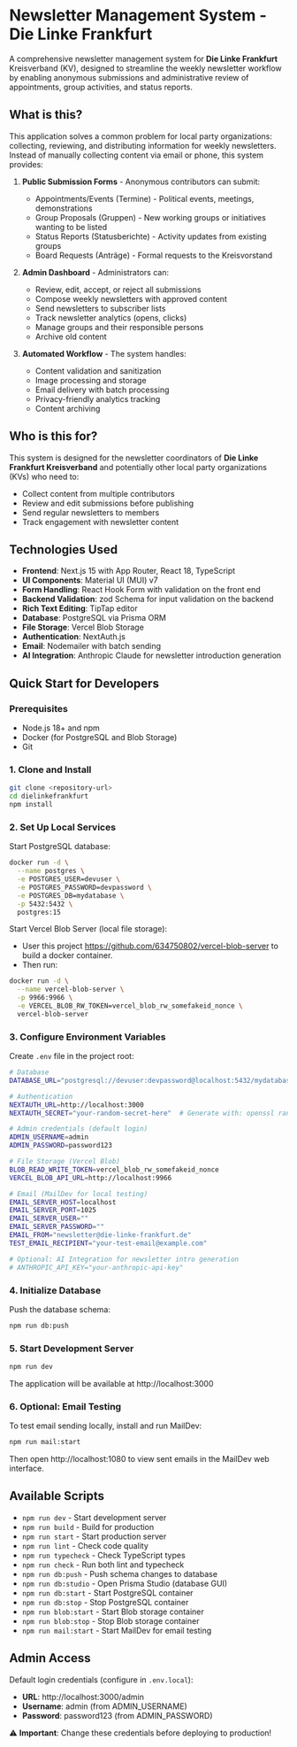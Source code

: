 # Newsletter Management System - Die Linke Frankfurt

A comprehensive newsletter management system for **Die Linke Frankfurt** Kreisverband (KV), designed to streamline the weekly newsletter workflow by enabling anonymous submissions and administrative review of appointments, group activities, and status reports.

## What is this?

This application solves a common problem for local party organizations: collecting, reviewing, and distributing information for weekly newsletters. Instead of manually collecting content via email or phone, this system provides:

1. **Public Submission Forms** - Anonymous contributors can submit:
   - Appointments/Events (Termine) - Political events, meetings, demonstrations
   - Group Proposals (Gruppen) - New working groups or initiatives wanting to be listed
   - Status Reports (Statusberichte) - Activity updates from existing groups
   - Board Requests (Anträge) - Formal requests to the Kreisvorstand

2. **Admin Dashboard** - Administrators can:
   - Review, edit, accept, or reject all submissions
   - Compose weekly newsletters with approved content
   - Send newsletters to subscriber lists
   - Track newsletter analytics (opens, clicks)
   - Manage groups and their responsible persons
   - Archive old content

3. **Automated Workflow** - The system handles:
   - Content validation and sanitization
   - Image processing and storage
   - Email delivery with batch processing
   - Privacy-friendly analytics tracking
   - Content archiving

## Who is this for?

This system is designed for the newsletter coordinators of **Die Linke Frankfurt Kreisverband** and potentially other local party organizations (KVs) who need to:
- Collect content from multiple contributors
- Review and edit submissions before publishing
- Send regular newsletters to members
- Track engagement with newsletter content

## Technologies Used

- **Frontend**: Next.js 15 with App Router, React 18, TypeScript
- **UI Components**: Material UI (MUI) v7
- **Form Handling**: React Hook Form with validation on the front end
- **Backend Validation**: zod Schema for input validation on the backend
- **Rich Text Editing**: TipTap editor
- **Database**: PostgreSQL via Prisma ORM
- **File Storage**: Vercel Blob Storage
- **Authentication**: NextAuth.js
- **Email**: Nodemailer with batch sending
- **AI Integration**: Anthropic Claude for newsletter introduction generation

## Quick Start for Developers

### Prerequisites

- Node.js 18+ and npm
- Docker (for PostgreSQL and Blob Storage)
- Git

### 1. Clone and Install

```bash
git clone <repository-url>
cd dielinkefrankfurt
npm install
```

### 2. Set Up Local Services

Start PostgreSQL database:
```bash
docker run -d \
  --name postgres \
  -e POSTGRES_USER=devuser \
  -e POSTGRES_PASSWORD=devpassword \
  -e POSTGRES_DB=mydatabase \
  -p 5432:5432 \
  postgres:15
```


Start Vercel Blob Server (local file storage):
- User this project https://github.com/634750802/vercel-blob-server to build a docker container.
- Then run: 
```bash
docker run -d \
  --name vercel-blob-server \
  -p 9966:9966 \
  -e VERCEL_BLOB_RW_TOKEN=vercel_blob_rw_somefakeid_nonce \
  vercel-blob-server
```

### 3. Configure Environment Variables

Create `.env` file in the project root:

```bash
# Database
DATABASE_URL="postgresql://devuser:devpassword@localhost:5432/mydatabase"

# Authentication
NEXTAUTH_URL=http://localhost:3000
NEXTAUTH_SECRET="your-random-secret-here"  # Generate with: openssl rand -base64 32

# Admin credentials (default login)
ADMIN_USERNAME=admin
ADMIN_PASSWORD=password123

# File Storage (Vercel Blob)
BLOB_READ_WRITE_TOKEN=vercel_blob_rw_somefakeid_nonce
VERCEL_BLOB_API_URL=http://localhost:9966

# Email (MailDev for local testing)
EMAIL_SERVER_HOST=localhost
EMAIL_SERVER_PORT=1025
EMAIL_SERVER_USER=""
EMAIL_SERVER_PASSWORD=""
EMAIL_FROM="newsletter@die-linke-frankfurt.de"
TEST_EMAIL_RECIPIENT="your-test-email@example.com"

# Optional: AI Integration for newsletter intro generation
# ANTHROPIC_API_KEY="your-anthropic-api-key"
```

### 4. Initialize Database

Push the database schema:
```bash
npm run db:push
```

### 5. Start Development Server

```bash
npm run dev
```

The application will be available at http://localhost:3000

### 6. Optional: Email Testing

To test email sending locally, install and run MailDev:

```bash
npm run mail:start
```

Then open http://localhost:1080 to view sent emails in the MailDev web interface.

## Available Scripts

- `npm run dev` - Start development server
- `npm run build` - Build for production
- `npm run start` - Start production server
- `npm run lint` - Check code quality
- `npm run typecheck` - Check TypeScript types
- `npm run check` - Run both lint and typecheck
- `npm run db:push` - Push schema changes to database
- `npm run db:studio` - Open Prisma Studio (database GUI)
- `npm run db:start` - Start PostgreSQL container
- `npm run db:stop` - Stop PostgreSQL container
- `npm run blob:start` - Start Blob storage container
- `npm run blob:stop` - Stop Blob storage container
- `npm run mail:start` - Start MailDev for email testing

## Admin Access

Default login credentials (configure in `.env.local`):
- **URL**: http://localhost:3000/admin
- **Username**: admin (from ADMIN_USERNAME)
- **Password**: password123 (from ADMIN_PASSWORD)

⚠️ **Important**: Change these credentials before deploying to production!
